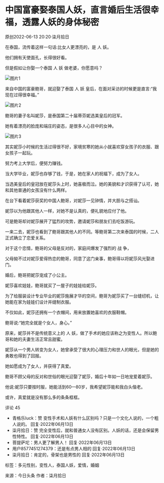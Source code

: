 # 中国富豪娶泰国人妖，直言婚后生活很幸福，透露人妖的身体秘密

原创2022-06-13 20:20·柒月拾日

在泰国，流传着这样一句话:比女人更漂亮的，是 人 妖。

他们拥有天使面孔，长得很好看。

但是假如让你娶一个泰国 人 妖 做老婆，你愿意吗？

![图片1](https://p3-sign.toutiaoimg.com/tos-cn-i-qvj2lq49k0/64928d3ba0e54eddab0e9acf602175c7~tplv-tt-origin-web:gif.jpeg?_iz=58558&from=article.pc_detail&lk3s=953192f4&x-expires=1741228095&x-signature=%2BduLZ%2Fkb%2B9%2F66vxM2q4aUem%2F6fY%3D)

来自中国的富豪鲍哥，就迎娶了泰国 人 妖 皇后，在面对采访的时候更是直言:“我现在过得很幸福。”

![图片2](https://p3-sign.toutiaoimg.com/tos-cn-i-qvj2lq49k0/4fcb6ca840884cdda4c0a602f56beb0d~tplv-tt-origin-web:gif.jpeg?_iz=58558&from=article.pc_detail&lk3s=953192f4&x-expires=1741228095&x-signature=0Nh6DLyzYtabjPk64r4FdAzQj%2FA%3D)

鲍哥的妻子名叫妮莎，是泰国第二十届蒂芬妮选美皇后的冠军。

她有着漂亮的脸庞和端庄的姿态，是很多人心目中的女神。

![图片3](https://p3-sign.toutiaoimg.com/tos-cn-i-qvj2lq49k0/cbff36a9bf7b4bde983db431ad973ace~tplv-tt-origin-web:gif.jpeg?_iz=58558&from=article.pc_detail&lk3s=953192f4&x-expires=1741228095&x-signature=JRH8rfXY%2FMeYMil2wLY5qqNTDu4%3D)

其实妮莎小时候的生活过得很不好，家境贫寒的她从小就喜欢穿女孩子的衣服、跟女孩子一起玩。

努力考上大学后，便努力赚钱。

当大学毕业，妮莎也存够了钱，于是，她在家人的祝福下，成为了女人。

当选美皇后的皇冠放在妮莎头上时，她喜极而泣。她的美貌和才识获得了认可，她和其他普通的女孩没有什么两样。

在台下看着妮莎获奖的中国人鲍哥，对妮莎一见钟情，并大胆与之搭讪。

妮莎以为他跟其他人一样，对她不是认真的，便礼貌地应付了他。

可是鲍哥却对妮莎展开了猛烈的攻势，邀请妮莎和朋友们去吃饭游玩。

一来二去，妮莎也看到了鲍哥跟其他人的不同。等鲍哥第二次来泰国的时候，二人正式确立了恋爱关系。

对于这个恋情，鲍哥的父母是反对的，家庭间爆发了强烈的 战 争，

父母拗不过对妮莎爱得热恋的鲍哥，同意了这门亲事，鲍哥得以将妮莎风光娶进门。

婚后，鲍哥把妮莎宠成了小公主。

妮莎喜欢娃娃，鲍哥就买了一屋子的娃娃给妮莎。

为了给服装设计专业毕业的妮莎施展才华的空间，鲍哥为妮莎买了一台缝纫机，让她能在家为娃娃们设计并缝制衣服。

不仅如此，妮莎还拥有一个衣帽间，用来放置她喜欢的衣服鞋帽。

鲍哥说:“她完全就是个女人，身心。”

原来，妮莎并不是传统意义上的 人 妖，做了手术的她应该称之为变性人。所以鲍哥和她的夫妻生活正常且甜蜜。

妮莎从一个男人转变为女人，她曾承受了很大的心理压力和世人的眼光，但是她的勇敢也得到了回报。

她如愿成为了女人，并获得了真爱。

鲍哥不顾父母的反对和世俗的眼光迎娶了妮莎，婚后十年如一日地宠爱着妮莎。

他说:妮莎只要按时服，她能活到60—80岁，我希望妮莎能和我白头偕老。

或许，真爱就是没有那么多的条条框框。 

评论 45
- 青格乐luck：赞 变性手术和人妖有什么区别吗？只是一个文化人说的，一个粗人说的。 回复·2022年06月13日
- 柒月拾日：赞 完全变性后，就和普通女人没有区别。人妖的话，还是会保留男性特性。 回复·2022年06月13日
- 菩提萨坨：男人更了解男人！ 回复·2022年06月13日
- 用户8577451274379：还是有点男人相的 回复·2022年06月13日
- 柒月拾日：肯定的，骨架也是男性的 回复·2022年06月13日

标签：多元性别，变性人，泰国人妖，爱情，婚姻 

来源：今日头条
作者：柒月拾日